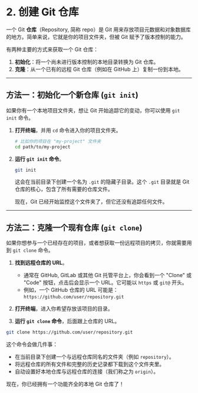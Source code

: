 # 2. 创建 Git 仓库

一个 Git **仓库**（Repository, 简称 repo）是 Git 用来存放项目元数据和对象数据库的地方。简单来说，它就是你的项目文件夹，但被 Git 赋予了版本控制的能力。

有两种主要的方式来获取一个 Git 仓库：

1.  **初始化**：将一个尚未进行版本控制的本地目录转换为 Git 仓库。
2.  **克隆**：从一个已有的远程 Git 仓库（例如在 GitHub 上）复制一份到本地。

---

## 方法一：初始化一个新仓库 (`git init`)

如果你有一个本地项目文件夹，想让 Git 开始追踪它的变动，你可以使用 `git init` 命令。

1.  **打开终端**，并用 `cd` 命令进入你的项目文件夹。
    ```bash
    # 比如你的项目在 "my-project" 文件夹
    cd path/to/my-project
    ```

2.  **运行 `git init` 命令**。
    ```bash
    git init
    ```

    这会在当前目录下创建一个名为 `.git` 的隐藏子目录。这个 `.git` 目录就是 Git 仓库的核心，包含了所有需要的仓库文件。

    现在，Git 已经开始监控这个文件夹了，但它还没有追踪任何文件。

---

## 方法二：克隆一个现有仓库 (`git clone`)

如果你想参与一个已经存在的项目，或者想获取一份远程项目的拷贝，你就需要用到 `git clone` 命令。

1.  **找到远程仓库的 URL**。
    *   通常在 GitHub, GitLab 或其他 Git 托管平台上，你会看到一个 "Clone" 或 "Code" 按钮，点击后会显示一个 URL。它可能以 `https` 或 `git@` 开头。
    *   例如，一个 GitHub 仓库的 URL 可能是：`https://github.com/user/repository.git`

2.  **打开终端**，进入你希望存放该项目的目录。

3.  **运行 `git clone` 命令**，后面跟上仓库的 URL。
```bash
git clone https://github.com/user/repository.git
```

这个命令会做几件事：

*   在当前目录下创建一个与远程仓库同名的文件夹（例如 `repository`）。
*   将远程仓库的所有文件和完整的历史记录都下载到这个文件夹里。
*   自动设置好本地仓库与远程仓库的连接（我们称之为 `origin`）。

现在，你已经拥有一个功能齐全的本地 Git 仓库了！
